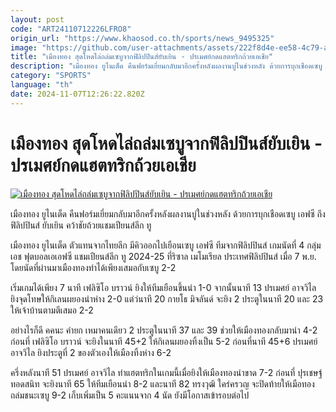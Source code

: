 ```yaml
---
layout: post
code: "ART24110712226LFRO8"
origin_url: "https://www.khaosod.co.th/sports/news_9495325"
image: "https://github.com/user-attachments/assets/222f8d4e-ee58-4c79-a322-42e586a3f4f7"
title: "เมืองทอง สุดโหดไล่ถล่มเซบูจากฟิลิปปินส์ยับเยิน - ปรเมศย์กดแฮตทริกถ้วยเอเชีย"
description: "เมืองทอง ยูไนเต็ด คืนฟอร์มเยี่ยมกลับมาอีกครั้งหลังผลงานบู่ในช่วงหลัง ด้วยการบุกเชือดเซบู เอฟซี ถึงฟิลิปปินส์ ยับเยิน คว้าชัยถ้วยแชมเปียนส์ลีก ทู"
category: "SPORTS"
language: "th"
date: 2024-11-07T12:26:22.820Z
---
```


# เมืองทอง สุดโหดไล่ถล่มเซบูจากฟิลิปปินส์ยับเยิน - ปรเมศย์กดแฮตทริกถ้วยเอเชีย

[![เมืองทอง สุดโหดไล่ถล่มเซบูจากฟิลิปปินส์ยับเยิน - ปรเมศย์กดแฮตทริกถ้วยเอเชีย](https://www.khaosod.co.th/wpapp/uploads/2024/11/Muangthong.jpg "เมืองทอง สุดโหดไล่ถล่มเซบูจากฟิลิปปินส์ยับเยิน - ปรเมศย์กดแฮตทริกถ้วยเอเชีย")](https://www.khaosod.co.th/wpapp/uploads/2024/11/Muangthong.jpg)

เมืองทอง ยูไนเต็ด คืนฟอร์มเยี่ยมกลับมาอีกครั้งหลังผลงานบู่ในช่วงหลัง ด้วยการบุกเชือดเซบู เอฟซี ถึงฟิลิปปินส์ ยับเยิน คว้าชัยถ้วยแชมเปียนส์ลีก ทู

เมืองทอง ยูไนเต็ด ตัวแทนจากไทยลีก มีคิวออกไปเยือนเซบู เอฟซี ทีมจากฟิลิปปินส์ เกมนัดที่ 4 กลุ่มเอช ฟุตบอลเอเอฟซี แชมเปียนส์ลีก ทู 2024-25 ที่ริซาล เมโมเรียล ประเทศฟิลิปปินส์ เมื่อ 7 พ.ย. โดยนัดที่ผ่านมาเมืองทองทำได้เพียงเสมอกับเซบู 2-2

เริ่มเกมได้เพียง 7 นาที เฟลิซิโอ บราวน์ ยิงให้ทีมเยือนขึ้นนำ 1-0 จากนั้นนาที 13 ปรเมศย์ อาจวิไล ยิงจุดโทษให้กิเลนผยองนำห่าง 2-0 แต่ว่นาที 20 กายโธ มิจลันด์ จะยิง 2 ประตูในนาที 20 และ 23 ให้เจ้าบ้านตามตีเสมอ 2-2

อย่างไรก็ดี คคนะ คำยก เหมาคนเดียว 2 ประตูในนาที 37 และ 39 ช่วยให้เมืองทองกลับมานำ 4-2 ก่อนที่ เฟลิซิโอ บราวน์ จะยิงในนาที 45+2 ให้กิเลนผยองทิ้งเป็น 5-2 ก่อนที่นาที 45+6 ปรเมศย์ อาจวิไล ยิงประตูที่ 2 ของตัวเองให้เมืองทิ้งห่าง 6-2

ครึ่งหลังนาที 51 ปรเมศย์ อาจวิไล ทำแฮตทริกในเกมนี้เมื่อยิงให้เมืองทองนำขาด 7-2 ก่อนที่ ปุรเชษฐ์ ทอดสนิท จะยิงนาที 65 ให้ทีมเยือนนำ 8-2 และนาที 82 ทรงวุฒิ ใคร่ครวญ จะปิดท้ายให้เมือทองถล่มชนะเซบู 9-2 เก็บเพิ่มเป็น 5 คะแนนจาก 4 นัด ยังมีโอกาสเข้ารอบต่อไป